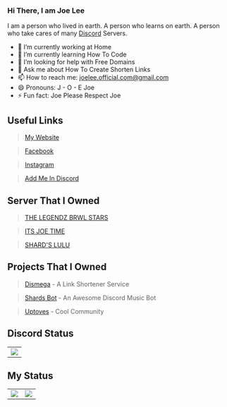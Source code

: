 ### Hi There, I am Joe Lee

I am a person who lived in earth. A person who learns on earth. A person who take cares of many [Discord](https://discord.com) Servers.



- 🔭 I’m currently working at Home
- 🌱 I’m currently learning How To Code 
- 🤔 I’m looking for help with Free Domains
- 💬 Ask me about How To Create Shorten Links
- 📫 How to reach me: joelee.official.com@gmail.com
- 😄 Pronouns: J - O - E Joe
- ⚡ Fun fact: Joe Please Respect Joe 



## Useful Links

> [My Website](https://www.joelee.ga)

> [Facebook](https://fb.com/joelee2008)

> [Instagram](https://Instagram.com/cheeyong_08)

> [Add Me In Discord](https://www.joelee.ga/discord)

## Server That I Owned 

> [THE LEGENDZ BRWL STARS](https://discord.gg/MpdByee)

> [ITS JOE TIME](https://discord.gg/eCFNU7m)

> [SHARD'S LULU](https://discord.gg/f6WTfguWP4)

## Projects That I Owned


> [Dismega](https://www.disme.ga) - A Link Shortener Service

> [Shards Bot](https://www.shards.ga) - An Awesome Discord Music Bot

> [Uptoves](https://www.uptoves.ga) - Cool Community



## Discord Status

<table>
  <tr>
    <td align="center" style="padding=0;width=50%;">
      <img align="center" style="padding=0;" src="https://profile.githuber.repl.co" />
    </td>
    
  </tr>
</table>




## My Status

<table>
  <tr>
    <td align="center" style="padding=0;width=50%;">
      <img align="center" style="padding=0;" src="https://github-readme-stats.vercel.app/api/?username=joeleeofficial&show_icons=true&title_color=4F8CC9&text_color=9f9f9f&bg_color=00000000&hide_border=true&icon_color=4F8CC9&hide_title=true&count_private=true" />
    </td>
    <td align="center" style="padding=0;width=50%;">
      <img align="center" style="padding=0;" src="https://github-readme-stats.quantumlytangled.vercel.app/api/top-langs/?username=joeleeofficial&layout=compact&show_icons=true&title_color=4F8CC9&text_color=9f9f9f&bg_color=00000000&hide_border=true&icon_color=00000000&count_private=true&hide=lua" />
    </td>
  </tr>
</table>



